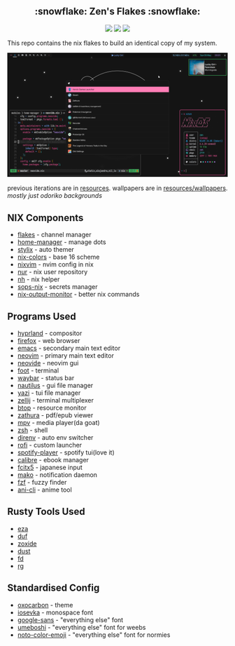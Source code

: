 <h2 align="center">:snowflake: Zen's Flakes :snowflake:</h2>

<p align="center">
    <a href="https://nixos.org/">
        <img src="https://img.shields.io/badge/NixOS-24.05-informational.svg?style=for-the-badge&logo=nixos&color=161616&logoColor=42be65&labelColor=dde1e6"></a>
    <img src="https://img.shields.io/github/last-commit/71zenith/nix-dots?style=for-the-badge&labelColor=dde1e6&color=161616"/>
    <img src="https://img.shields.io/github/repo-size/71zenith/nix-dots?style=for-the-badge&labelColor=dde1e6&color=161616"/>
  </a>
</p>

This repo contains the nix flakes to build an identical copy of my system.


![](./resources/screenshot6.png)

previous iterations are in [resources](./resources/).
wallpapers are in [resources/wallpapers](./resources/wallpapers). *mostly just odoriko backgrounds*

## NIX Components
- [flakes](https://nixos.wiki/wiki/Flakes) - channel manager
- [home-manager](https://github.com/nix-community/home-manager) - manage dots
- [stylix](https://github.com/danth/stylix) - auto themer
- [nix-colors](https://github.com/Misterio77/nix-colors) - base 16 scheme
- [nixvim](https://github.com/nix-community/nixvim) - nvim config in nix
- [nur](https://github.com/nix-community/NUR) - nix user repository
- [nh](https://github.com/viperML/nh) - nix helper
- [sops-nix](https://github.com/Mic92/sops-nix) - secrets manager
- [nix-output-monitor](https://github.com/maralorn/nix-output-monitor) - better nix commands


## Programs Used
- [hyprland](https://github.com/hyprwm/Hyprland) - compositor
- [firefox](https://www.mozilla.org/en-US/firefox/) - web browser
- [emacs](https://www.gnu.org/emacs) - secondary main text editor
- [neovim](https://github.com/neovim/neovim) - primary main text editor
- [neovide](https://github.com/neovide/neovide) - neovim gui
- [foot](https://codeberg.org/dnkl/foot) - terminal
- [waybar](https://github.com/Alexays/Waybar) - status bar
- [nautilus](https://gitlab.gnome.org/GNOME/nautilus) - gui file manager
- [yazi](https://github.com/sxyazi/yazi) - tui file manager
- [zellij](https://github.com/zellij-org/zellij) - terminal multiplexer
- [btop](https://github.com/aristocratos/btop) - resource monitor
- [zathura](https://pwmt.org/projects/zathura) - pdf/epub viewer
- [mpv](https://github.com/mpv-player/mpv) - media player(da goat)
- [zsh](http://www.zsh.org) - shell
- [direnv](https://github.com/nix-community/nix-direnv) - auto env switcher
- [rofi](https://github.com/davatorium/rofi) - custom launcher
- [spotify-player](https://github.com/aome510/spotify-player) - spotify tui(love it)
- [calibre](https://github.com/kovidgoyal/calibre) - ebook manager
- [fcitx5](https://github.com/fcitx/fcitx5) - japanese input
- [mako](https://github.com/emersion/mako) - notification daemon
- [fzf](https://github.com/junegunn/fzf) - fuzzy finder
- [ani-cli](https://github.com/pystardust/ani-cli) - anime tool


## Rusty Tools Used
- [eza](https://github.com/eza-community/eza)
- [duf](https://github.com/muesli/duf)
- [zoxide](https://github.com/ajeetdsouza/zoxide)
- [dust](https://github.com/bootandy/dust)
- [fd](https://github.com/sharkdp/fd)
- [rg](https://github.com/BurstSushi/ripgrep)


## Standardised Config
- [oxocarbon](https://github.com/nyoom-engineering/base16-oxocarbon) - theme
- [iosevka](https://github.com/be5invis/Iosevka) - monospace font
- [google-sans](https://github.com/hprobotic/Google-Sans-Font) - "everything else" font
- [umeboshi](http://font.xxenxx.net/umeboshifont.html) - "everything else" font for weebs
- [noto-color-emoji](https://fonts.google.com/specimen/Noto+Color+Emoji) - "everything else" font for normies
